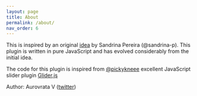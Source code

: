 ```yaml
---
layout: page
title: About
permalink: /about/
nav_order: 6
---
```


This is inspired by an original [idea](https://css-tricks.com/striking-a-balance-between-native-and-custom-select-elements/) by Sandrina Pereira (@sandrina-p). This plugin is written in pure JavaScript and has evolved considerably from the initial idea.

The code for this plugin is inspired from [@pickykneee](https://github.com/NickPiscitelli) excellent JavaScript slider plugin [Glider.js](https://github.com/NickPiscitelli/Glider.js) 

Author: Aurovrata V (<a href="https://twitter.com/aurovrata" >twitter</a>)
